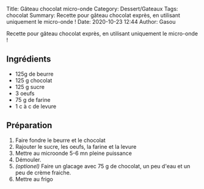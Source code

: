 Title: Gâteau chocolat micro-onde
Category: Dessert/Gateaux
Tags: chocolat
Summary: Recette pour gâteau chocolat exprès, en utilisant uniquement le micro-onde !
Date:  2020-10-23 12:44
Author: Gasou

Recette pour gâteau chocolat exprès, en utilisant uniquement le micro-onde !

## Ingrédients
- 125g de beurre
- 125 g chocolat
- 125 g sucre
- 3 oeufs
- 75 g de farine
- 1 c à c de levure

## Préparation
1. Faire fondre le beurre et le chocolat
2. Rajouter le sucre, les oeufs, la farine et la levure
3. Mettre au microonde 5-6 mn pleine puissance
4. Démouler. 
5. *(optionel)* Faire un glacage avec 75 g de chocolat, un peu d'eau et un peu de crème fraiche.
6. Mettre au frigo
